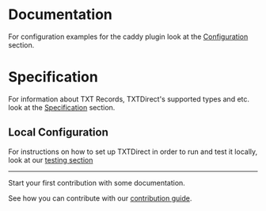 <!--
Copyright 2017 - The TXTDirect Authors

This work is licensed under a Creative Commons Attribution-ShareAlike 4.0 International License;
you may not use this file except in compliance with the License.
You may obtain a copy of the License at
    https://creativecommons.org/licenses/by-sa/4.0/legalcode
Unless required by applicable law or agreed to in writing, documentation
distributed under the License is distributed on an "AS IS" BASIS,
WITHOUT WARRANTIES OR CONDITIONS OF ANY KIND, either express or implied.
See the License for the specific language governing permissions and
limitations under the License.
-->

# Documentation

For configuration examples for the caddy plugin look at the [Configuration](https://about.txtdirect.org/docs/configuration/) section.

# Specification

For information about TXT Records, TXTDirect's supported types and etc. look at the [Specification](https://about.txtdirect.org/docs/specification/) section.

## Local Configuration

For instructions on how to set up TXTDirect in order to run and test it locally, look at our [testing section](/docs/testing/README.md)

---

Start your first contribution with some documentation.

See how you can contribute with our [contribution guide](/CONTRIBUTING.md).

